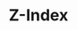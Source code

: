 ---
title: Z-Index
description: Adjusts stacking order of elements, controlling which elements appear on top or below others.
icon: bring-front
---